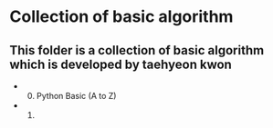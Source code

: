 # Collection of basic algorithm
## This folder is a collection of basic algorithm which is developed by taehyeon kwon

* 0. Python Basic (A to Z)
* 1. 
